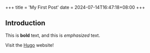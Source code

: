 +++
title = 'My First Post'
date = 2024-07-14T16:47:18+08:00
+++

## Introduction

This is **bold** text, and this is *emphasized* text.

Visit the [Hugo](https://gohugo.io) website!